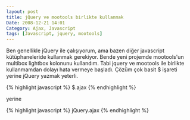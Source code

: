 ```yaml
---
layout: post
title: jQuery ve mootools birlikte kullanmak
Date: 2008-12-21 14:01
Category: Ajax, Javascript
tags: [Javascript, jquery, mootools]
---
```


Ben genellikle jQuery ile çalışıyorum, ama bazen diğer javascript
kütüphaneleride kullanmak gerekiyor. Bende yeni projemde mootools'un
multibox lightbox kolonunu kullandım. Tabi jquery ve mootools ile
birlikte kullanmamdan dolayı hata vermeye başladı. Çözüm çok basit $
işareti yerine jQuery yazmak yeterli.

{% highlight javascript %}
$.ajax
{% endhighlight %}

yerine

{% highlight javascript %}
jQuery.ajax
{% endhighlight %}
